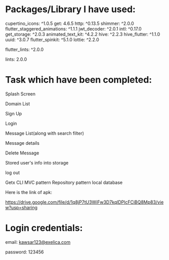 
# Packages/Library I have used:

cupertino_icons: ^1.0.5
get: 4.6.5
http: ^0.13.5
shimmer: ^2.0.0
flutter_staggered_animations: ^1.1.1
jwt_decoder: ^2.0.1
intl: ^0.17.0
get_storage: ^2.0.3
animated_text_kit: ^4.2.2
hive: ^2.2.3
hive_flutter: ^1.1.0
uuid: ^3.0.7
flutter_spinkit: ^5.1.0
lottie: ^2.2.0

flutter_lints: ^2.0.0

lints: 2.0.0

# Task which have been completed:

Splash Screen

Domain List

Sign Up

Login

Message List(along with search filter)

Message details

Delete Message

Stored user's info into storage

log out

Getx CLI
MVC pattern
Repository pattern
local database

Here is the link of apk:

https://drive.google.com/file/d/1q8jP7tU3WiFw3D7kqlDPlcFCiBQ8Mp83/view?usp=sharing




# Login credentials:

email: kawsar123@exelica.com

password: 123456